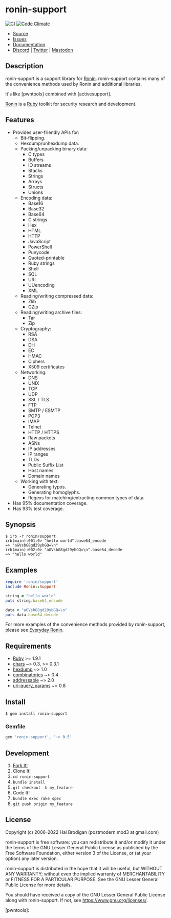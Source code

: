# ronin-support

[![CI](https://github.com/ronin-rb/ronin-support/actions/workflows/ruby.yml/badge.svg)](https://github.com/ronin-rb/ronin-support/actions/workflows/ruby.yml)
[![Code Climate](https://codeclimate.com/github/ronin-rb/ronin-support.svg)](https://codeclimate.com/github/ronin-rb/ronin-support)

* [Source](https://github.com/ronin-rb/ronin-support)
* [Issues](https://github.com/ronin-rb/ronin-support/issues)
* [Documentation](https://ronin-rb.dev/docs/ronin-support/frames)
* [Discord](https://discord.gg/6WAb3PsVX9) |
  [Twitter](https://twitter.com/ronin_rb) |
  [Mastodon](https://infosec.exchange/@ronin_rb)

## Description

ronin-support is a support library for [Ronin][ronin-rb]. ronin-support
contains many of the convenience methods used by Ronin and additional libraries.

It's like [pwntools] combined with [activesupport].

[Ronin][ronin-rb] is a [Ruby] toolkit for security research and development.

## Features

* Provides user-friendly APIs for:
  * Bit-flipping.
  * Hexdump/unhexdump data.
  * Packing/unpacking binary data:
    * C types
    * Buffers
    * IO streams
    * Stacks
    * Strings
    * Arrays
    * Structs
    * Unions
  * Encoding data:
    * Base16
    * Base32
    * Base64
    * C strings
    * Hex
    * HTML
    * HTTP
    * JavaScript
    * PowerShell
    * Punycode
    * Quoted-printable
    * Ruby strings
    * Shell
    * SQL
    * URI
    * UUencoding
    * XML
  * Reading/writing compressed data:
    * Zlib
    * GZip
  * Reading/writing archive files:
    * Tar
    * Zip
  * Cryptography:
    * RSA
    * DSA
    * DH
    * EC
    * HMAC
    * Ciphers
    * X509 certificates
  * Networking:
    * DNS
    * UNIX
    * TCP
    * UDP
    * SSL / TLS
    * FTP
    * SMTP / ESMTP
    * POP3
    * IMAP
    * Telnet
    * HTTP / HTTPS
    * Raw packets
    * ASNs
    * IP addresses
    * IP ranges
    * TLDs
    * Public Suffix List
    * Host names
    * Domain names
  * Working with text:
    * Generating typos.
    * Generating homoglyphs.
    * Regexs for matching/extracting common types of data.
* Has 95% documentation coverage.
* Has 93% test coverage.

## Synopsis

```shell
$ irb -r ronin/support
irb(main):001:0> "hello world".base64_encode
=> "aGVsbG8gd29ybGQ=\n"
irb(main):002:0> "aGVsbG8gd29ybGQ=\n".base64_decode
=> "hello world"
```

## Examples

```ruby
require 'ronin/support'
include Ronin::Support

string = "hello world"
puts string.base64_encode

data = "aGVsbG8gd29ybGQ=\n"
puts data.base64_decode
```

For more examples of the convenience methods provided by ronin-support,
please see [Everyday Ronin].

## Requirements

* [Ruby] >= 1.9.1
* [chars] ~> 0.3, >= 0.3.1
* [hexdump] ~> 1.0
* [combinatorics] ~> 0.4
* [addressable] ~> 2.0
* [uri-query_params] ~> 0.8

## Install

```shell
$ gem install ronin-support
```

### Gemfile

```ruby
gem 'ronin-support', '~> 0.5'
```

## Development

1. [Fork It!](https://github.com/ronin-rb/ronin-support/fork)
2. Clone It!
3. `cd ronin-support`
4. `bundle install`
5. `git checkout -b my_feature`
6. Code It!
7. `bundle exec rake spec`
8. `git push origin my_feature`

## License

Copyright (c) 2006-2022 Hal Brodigan (postmodern.mod3 at gmail.com)

ronin-support is free software: you can redistribute it and/or modify
it under the terms of the GNU Lesser General Public License as published
by the Free Software Foundation, either version 3 of the License, or
(at your option) any later version.

ronin-support is distributed in the hope that it will be useful,
but WITHOUT ANY WARRANTY; without even the implied warranty of
MERCHANTABILITY or FITNESS FOR A PARTICULAR PURPOSE.  See the
GNU Lesser General Public License for more details.

You should have received a copy of the GNU Lesser General Public License
along with ronin-support.  If not, see <https://www.gnu.org/licenses/>.

[ronin-rb]: https://ronin-rb.dev
[Everyday Ronin]: https://ronin-rb.dev/guides/everyday_ronin.html
[Ruby]: https://www.ruby-lang.org/

[pwntools]: 

[chars]: https://github.com/postmodern/chars#readme
[hexdump]: https://github.com/postmodern/hexdump#readme
[combinatorics]: https://github.com/postmodern/combinatorics#readme
[addressable]: https://github.com/sporkmonger/addressable#readme
[uri-query_params]: https://github.com/postmodern/uri-query_params#readme
